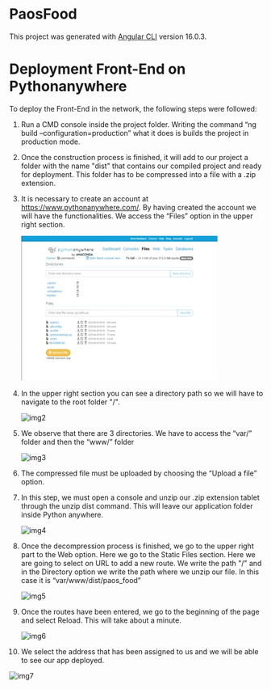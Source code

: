 # PaosFood

This project was generated with [Angular CLI](https://github.com/angular/angular-cli) version 16.0.3.

# Deployment Front-End on Pythonanywhere
To deploy the Front-End in the network, the following steps were followed:
 

1. Run a CMD console inside the project folder. Writing the command “ng build –configuration=production” what it does is builds the project in production mode.


2. Once the construction process is finished, it will add to our project a folder with the name "dist" that contains our compiled project and ready for deployment. This folder has to be compressed into a file with a .zip extension.


3. It is necessary to create an account at https://www.pythonanywhere.com/. By having created the account we will have the functionalities. We access the “Files” option in the upper right section.

    ![img1](../img/img1.jpg)

4. In the upper right section you can see a directory path so we will have to navigate to the root folder "/".

    ![img2](T8/img/img2.jpg)

5. We observe that there are 3 directories. We have to access the “var/” folder and then the “www/” folder

    ![img3](T8/img/img3.jpg)

6. The compressed file must be uploaded by choosing the “Upload a file” option.


7. In this step, we must open a console and unzip our .zip extension tablet through the unzip dist command. This will leave our application folder inside Python anywhere.

   ![img4](T8/img/img4.jpg)

8. Once the decompression process is finished, we go to the upper right part to the Web option. Here we go to the Static Files section. Here we are going to select on URL to add a new route. We write the path "/" and in the Directory option we write the path where we unzip our file. In this case it is “var/www/dist/paos_food”

    ![img5](T8/img/img5.jpg)


9. Once the routes have been entered, we go to the beginning of the page and select Reload. This will take about a minute.

    ![img6](T8/img/img6.jpg)

10. We select the address that has been assigned to us and we will be able to see our app deployed.

![img7](T8/img/img7.png)
